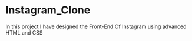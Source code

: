 # Instagram_Clone
In this project I have designed the Front-End Of Instagram using advanced HTML and CSS
